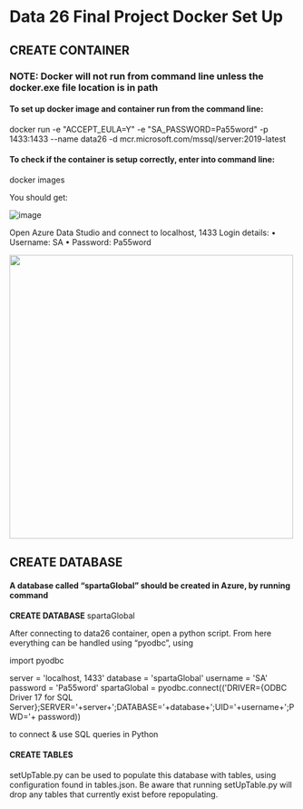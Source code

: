 
# Data 26 Final Project Docker Set Up



## CREATE CONTAINER

### NOTE: Docker will not run from command line unless the docker.exe file location is in path

#### To set up docker image and container run from the command line:

docker run -e "ACCEPT_EULA=Y" -e "SA_PASSWORD=Pa55word" -p 1433:1433 --name data26 -d mcr.microsoft.com/mssql/server:2019-latest

#### To check if the container is setup correctly, enter into command line:

docker images

You should get:

![image](https://user-images.githubusercontent.com/97161073/153217630-12ed001b-4d17-449c-8e2b-1c263b9296b4.png)


Open Azure Data Studio and connect to localhost, 1433 
Login details:
•	Username: SA
•	Password: Pa55word

<img src="https://user-images.githubusercontent.com/97161073/153218018-21ba044a-4ec7-4cad-a3f9-44ea39856cd8.png" width="500" height="500">

## CREATE DATABASE

#### A database called “spartaGlobal” should be created in Azure, by running command

**CREATE DATABASE** spartaGlobal

After connecting to data26 container, open a python script. From here everything can be handled using “pyodbc”, using

import pyodbc

server = 'localhost, 1433'
database = 'spartaGlobal'
username = 'SA'
password = 'Pa55word'
spartaGlobal = pyodbc.connect(('DRIVER={ODBC Driver 17 for SQL Server};SERVER='+server+';DATABASE='+database+';UID='+username+';PWD='+ password))

to connect & use SQL queries in Python

#### CREATE TABLES

setUpTable.py can be used to populate this database with tables, using configuration found in tables.json.
Be aware that running setUpTable.py will drop any tables that currently exist before repopulating.

